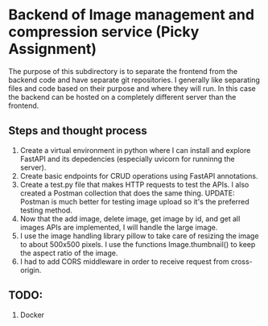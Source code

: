 # Backend of Image management and compression service (Picky Assignment)

The purpose of this subdirectory is to separate the frontend from the backend code and have separate git repositories. I generally like separating files and code based on their purpose and where they will run. 
In this case the backend can be hosted on a completely different server than the frontend.

## Steps and thought process
1. Create a virtual environment in python where I can install and explore FastAPI and its depedencies (especially uvicorn for runninng the server).
2. Create basic endpoints for CRUD operations using FastAPI annotations.
3. Create a test.py file that makes HTTP requests to test the APIs. I also created a Postman collection that does the same thing. UPDATE: Postman is much better for testing image upload so it's the preferred testing method. 
4. Now that the add image, delete image, get image by id, and get all images APIs are implemented, I will handle the large image. 
5. I use the image handling library pillow to take care of resizing the image to about 500x500 pixels. I use the functions Image.thumbnail() to keep the aspect ratio of the image. 
6. I had to add CORS middleware in order to receive request from cross-origin.


## TODO:
1. Docker


